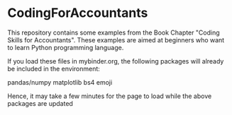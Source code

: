 # CodingForAccountants
This repository contains some examples from the Book Chapter "Coding Skills for Accountants". These examples are aimed at beginners who want to learn Python programming language.

If you load these files in mybinder.org, the following packages will already be included in the environment:

pandas/numpy
matplotlib
bs4
emoji

Hence, it may take a few minutes for the page to load while the above packages are updated
